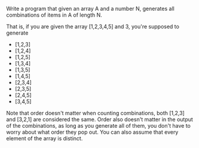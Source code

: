 

Write a program that given an array A and a number N, generates all combinations of items in A of length N.

That is, if you are given the array [1,2,3,4,5] and 3, you're supposed to generate

- [1,2,3]
- [1,2,4]
- [1,2,5]
- [1,3,4]
- [1,3,5]
- [1,4,5]
- [2,3,4]
- [2,3,5]
- [2,4,5]
- [3,4,5]

Note that order doesn't matter when counting combinations, both [1,2,3] and [3,2,1] are considered the same. Order also doesn't matter in the output of the combinations, as long as you generate all of them, you don't have to worry about what order they pop out. You can also assume that every element of the array is distinct.


